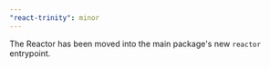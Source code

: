 ```yaml
---
"react-trinity": minor
---
```


The Reactor has been moved into the main package's new `reactor` entrypoint.

